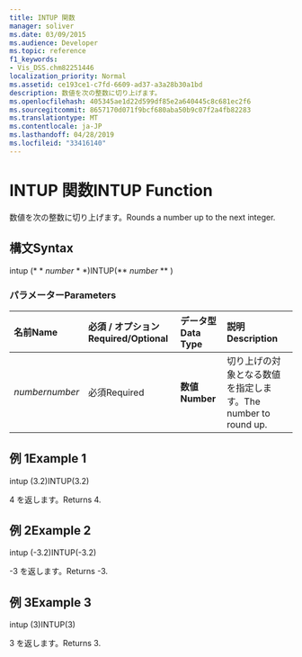 ```yaml
---
title: INTUP 関数
manager: soliver
ms.date: 03/09/2015
ms.audience: Developer
ms.topic: reference
f1_keywords:
- Vis_DSS.chm82251446
localization_priority: Normal
ms.assetid: ce193ce1-c7fd-6609-ad37-a3a28b30a1bd
description: 数値を次の整数に切り上げます。
ms.openlocfilehash: 405345ae1d22d599df85e2a640445c8c681ec2f6
ms.sourcegitcommit: 8657170d071f9bcf680aba50b9c07f2a4fb82283
ms.translationtype: MT
ms.contentlocale: ja-JP
ms.lasthandoff: 04/28/2019
ms.locfileid: "33416140"
---
```

# <a name="intup-function"></a><span data-ttu-id="e7ab4-103">INTUP 関数</span><span class="sxs-lookup"><span data-stu-id="e7ab4-103">INTUP Function</span></span>

<span data-ttu-id="e7ab4-104">数値を次の整数に切り上げます。</span><span class="sxs-lookup"><span data-stu-id="e7ab4-104">Rounds a number up to the next integer.</span></span>
  
## <a name="syntax"></a><span data-ttu-id="e7ab4-105">構文</span><span class="sxs-lookup"><span data-stu-id="e7ab4-105">Syntax</span></span>

<span data-ttu-id="e7ab4-106">intup (\* \* *number* \* \*)</span><span class="sxs-lookup"><span data-stu-id="e7ab4-106">INTUP(\*\* *number* \*\* )</span></span> 
  
### <a name="parameters"></a><span data-ttu-id="e7ab4-107">パラメーター</span><span class="sxs-lookup"><span data-stu-id="e7ab4-107">Parameters</span></span>

|<span data-ttu-id="e7ab4-108">**名前**</span><span class="sxs-lookup"><span data-stu-id="e7ab4-108">**Name**</span></span>|<span data-ttu-id="e7ab4-109">**必須 / オプション**</span><span class="sxs-lookup"><span data-stu-id="e7ab4-109">**Required/Optional**</span></span>|<span data-ttu-id="e7ab4-110">**データ型**</span><span class="sxs-lookup"><span data-stu-id="e7ab4-110">**Data Type**</span></span>|<span data-ttu-id="e7ab4-111">**説明**</span><span class="sxs-lookup"><span data-stu-id="e7ab4-111">**Description**</span></span>|
|:-----|:-----|:-----|:-----|
| <span data-ttu-id="e7ab4-112">_number_</span><span class="sxs-lookup"><span data-stu-id="e7ab4-112">_number_</span></span> <br/> |<span data-ttu-id="e7ab4-113">必須</span><span class="sxs-lookup"><span data-stu-id="e7ab4-113">Required</span></span>  <br/> |<span data-ttu-id="e7ab4-114">**数値**</span><span class="sxs-lookup"><span data-stu-id="e7ab4-114">**Number**</span></span> <br/> |<span data-ttu-id="e7ab4-115">切り上げの対象となる数値を指定します。</span><span class="sxs-lookup"><span data-stu-id="e7ab4-115">The number to round up.</span></span>  <br/> |
   
## <a name="example-1"></a><span data-ttu-id="e7ab4-116">例 1</span><span class="sxs-lookup"><span data-stu-id="e7ab4-116">Example 1</span></span>

<span data-ttu-id="e7ab4-117">intup (3.2)</span><span class="sxs-lookup"><span data-stu-id="e7ab4-117">INTUP(3.2)</span></span>
  
<span data-ttu-id="e7ab4-118">4 を返します。</span><span class="sxs-lookup"><span data-stu-id="e7ab4-118">Returns 4.</span></span>
  
## <a name="example-2"></a><span data-ttu-id="e7ab4-119">例 2</span><span class="sxs-lookup"><span data-stu-id="e7ab4-119">Example 2</span></span>

<span data-ttu-id="e7ab4-120">intup (-3.2)</span><span class="sxs-lookup"><span data-stu-id="e7ab4-120">INTUP(-3.2)</span></span>
  
<span data-ttu-id="e7ab4-121">-3 を返します。</span><span class="sxs-lookup"><span data-stu-id="e7ab4-121">Returns -3.</span></span>
  
## <a name="example-3"></a><span data-ttu-id="e7ab4-122">例 3</span><span class="sxs-lookup"><span data-stu-id="e7ab4-122">Example 3</span></span>

<span data-ttu-id="e7ab4-123">intup (3)</span><span class="sxs-lookup"><span data-stu-id="e7ab4-123">INTUP(3)</span></span>
  
<span data-ttu-id="e7ab4-124">3 を返します。</span><span class="sxs-lookup"><span data-stu-id="e7ab4-124">Returns 3.</span></span>
  

